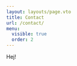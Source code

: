 ```yaml
---
layout: layouts/page.vto
title: Contact
url: /contact/
menu:
  visible: true
  order: 2
---
```


Hej!
